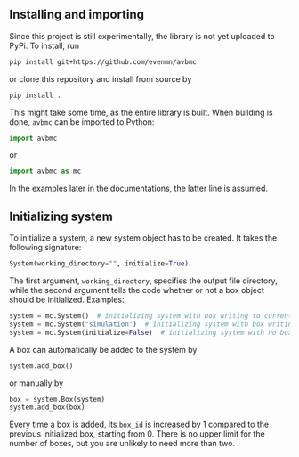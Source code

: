 ## Installing and importing
Since this project is still experimentally, the library is not yet uploaded to PyPi. To install, run
``` bash
pip install git+https://github.com/evenmn/avbmc
```
or clone this repository and install from source by
``` bash
pip install .
```
This might take some time, as the entire library is built. When building is done, `avbmc` can be imported to Python:
``` python
import avbmc
```
or 
``` python
import avbmc as mc
```
In the examples later in the documentations, the latter line is assumed.

## Initializing system
To initialize a system, a new system object has to be created. It takes the following signature:
``` python
System(working_directory="", initialize=True)
```
The first argument, `working_directory`, specifies the output file directory, while the second argument tells the code whether or not a box object should be initialized. Examples:
``` python
system = mc.System()  # initializing system with box writing to current directory
system = mc.System("simulation")  # initializing system with box writing to "simulation" directory
system = mc.System(initialize=False)  # initializing system with no box writing to current directory
```
A box can automatically be added to the system by
``` python
system.add_box()
```
or manually by
``` python
box = system.Box(system)
system.add_box(box)
```
Every time a box is added, its `box_id` is increased by 1 compared to the previous initialized box, starting from 0. There is no upper limit for the number of boxes, but you are unlikely to need more than two.
